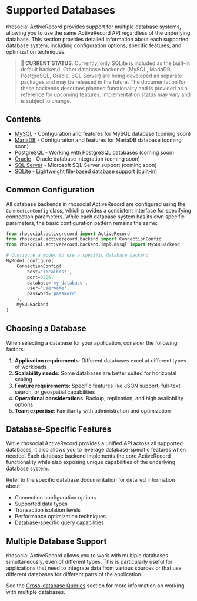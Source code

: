 # Supported Databases

rhosocial ActiveRecord provides support for multiple database systems, allowing you to use the same ActiveRecord API regardless of the underlying database. This section provides detailed information about each supported database system, including configuration options, specific features, and optimization techniques.

> **🔄 CURRENT STATUS**: Currently, only SQLite is included as the built-in default backend. Other database backends (MySQL, MariaDB, PostgreSQL, Oracle, SQL Server) are being developed as separate packages and may be released in the future. The documentation for these backends describes planned functionality and is provided as a reference for upcoming features. Implementation status may vary and is subject to change.

## Contents

- [MySQL](mysql.md) - Configuration and features for MySQL database (coming soon)
- [MariaDB](mariadb.md) - Configuration and features for MariaDB database (coming soon)
- [PostgreSQL](postgresql.md) - Working with PostgreSQL databases (coming soon)
- [Oracle](oracle.md) - Oracle database integration (coming soon)
- [SQL Server](sql_server.md) - Microsoft SQL Server support (coming soon)
- [SQLite](sqlite.md) - Lightweight file-based database support (built-in)

## Common Configuration

All database backends in rhosocial ActiveRecord are configured using the `ConnectionConfig` class, which provides a consistent interface for specifying connection parameters. While each database system has its own specific parameters, the basic configuration pattern remains the same:

```python
from rhosocial.activerecord import ActiveRecord
from rhosocial.activerecord.backend import ConnectionConfig
from rhosocial.activerecord.backend.impl.mysql import MySQLBackend

# Configure a model to use a specific database backend
MyModel.configure(
    ConnectionConfig(
        host='localhost',
        port=3306,
        database='my_database',
        user='username',
        password='password'
    ),
    MySQLBackend
)
```

## Choosing a Database

When selecting a database for your application, consider the following factors:

1. **Application requirements**: Different databases excel at different types of workloads
2. **Scalability needs**: Some databases are better suited for horizontal scaling
3. **Feature requirements**: Specific features like JSON support, full-text search, or geospatial capabilities
4. **Operational considerations**: Backup, replication, and high availability options
5. **Team expertise**: Familiarity with administration and optimization

## Database-Specific Features

While rhosocial ActiveRecord provides a unified API across all supported databases, it also allows you to leverage database-specific features when needed. Each database backend implements the core ActiveRecord functionality while also exposing unique capabilities of the underlying database system.

Refer to the specific database documentation for detailed information about:

- Connection configuration options
- Supported data types
- Transaction isolation levels
- Performance optimization techniques
- Database-specific query capabilities

## Multiple Database Support

rhosocial ActiveRecord allows you to work with multiple databases simultaneously, even of different types. This is particularly useful for applications that need to integrate data from various sources or that use different databases for different parts of the application.

See the [Cross-database Queries](../5.2.cross_database_queries/README.md) section for more information on working with multiple databases.